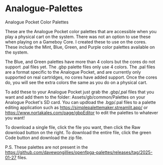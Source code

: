 # Analogue-Palettes
Analogue Pocket Color Palettes

These are the Analogue Pocket color palettes that are accessible when you play a physical cart on the system. There was not an option to use these when playing on a Gameboy Core. I created these to use on the cores. These include the Mint, Blue, Green, and Purple color palettes available on the system.

The Blue, and Green palettes have more than 4 colors but the cores do not support .pal files yet. The .gbp palette files only use 4 colors. The .pal files are a format specific to the Analogue Pocket, and are currently only supported on real cartridges, no cores have added support. Once the cores do, you will see the extra colors the same as you do on a physical cart.

To add these to your Analogue Pocket just grab the .gbp/,pal files that you want and add them to the folder: Assets/gb/common/Palettes on your Analogue Pocket's SD card.
You can updload the .bgp/.pal files to a palette editing application such as https://simplepalettemaker.streamlit.app/ or https://www.nortakales.com/page/gbpEditor to edit the palettes to whatever you want!

To download a single file, click the file you want, then click the Raw download button on the right. To download the entire file, click the green Code button and download the zip file.

P.S. These palettes are not present in the https://github.com/davewongillies/openfpga-palettes/releases/tag/2025-01-27 files.
